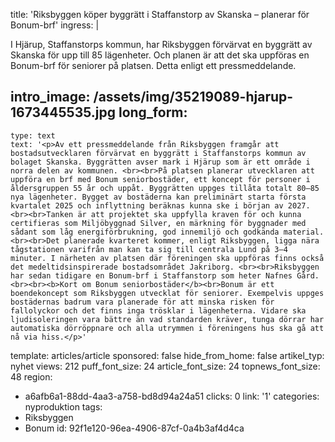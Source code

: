 title: 'Riksbyggen köper byggrätt i Staffanstorp av Skanska – planerar för Bonum-brf'
ingress: |
  <p>I Hjärup, Staffanstorps kommun, har Riksbyggen förvärvat en byggrätt av Skanska för upp till 85 lägenheter. Och planen är att det ska uppföras en Bonum-brf för seniorer på platsen. Detta enligt ett pressmeddelande.
  </p>
  
intro_image: /assets/img/35219089-hjarup-1673445535.jpg
long_form:
  -
    type: text
    text: '<p>Av ett pressmeddelande från Riksbyggen framgår att bostadsutvecklaren förvärvat en byggrätt i Staffanstorps kommun av bolaget Skanska. Byggrätten avser mark i Hjärup som är ett område i norra delen av kommunen. <br><br>På platsen planerar utvecklaren att uppföra en brf med Bonum seniorbostäder, ett koncept för personer i åldersgruppen 55 år och uppåt. Byggrätten uppges tillåta totalt 80–85 nya lägenheter. Bygget av bostäderna kan preliminärt starta första kvartalet 2025 och inflyttning beräknas kunna ske i början av 2027. <br><br>Tanken är att projektet ska uppfylla kraven för och kunna certifieras som Miljöbyggnad Silver, en märkning för byggnader med sådant som låg energiförbrukning, god innemiljö och godkända material. <br><br>Det planerade kvarteret kommer, enligt Riksbyggen, ligga nära tågstationen varifrån man kan ta sig till centrala Lund på 3–4 minuter. I närheten av platsen där föreningen ska uppföras finns också det medeltidsinspirerade bostadsområdet Jakriborg. <br><br>Riksbyggen har sedan tidigare en Bonum-brf i Staffanstorp som heter Nafnes Gård.<br><br><b>Kort om Bonum seniorbostäder</b><br>Bonum är ett boendekoncept som Riksbyggen utvecklat för seniorer. Exempelvis uppges bostädernas badrum vara planerade för att minska risken för fallolyckor och det finns inga trösklar i lägenheterna. Vidare ska ljudisoleringen vara bättre än vad standarden kräver, tunga dörrar har automatiska dörröppnare och alla utrymmen i föreningens hus ska gå att nå via hiss.</p>'
template: articles/article
sponsored: false
hide_from_home: false
artikel_typ: nyhet
views: 212
puff_font_size: 24
article_font_size: 24
topnews_font_size: 48
region:
  - a6afb6a1-88dd-4aa3-a758-bd8d94a24a51
clicks: 0
link: '1'
categories: nyproduktion
tags:
  - Riksbyggen
  - Bonum
id: 92f1e120-96ea-4906-87cf-0a4b3af4d4ca
